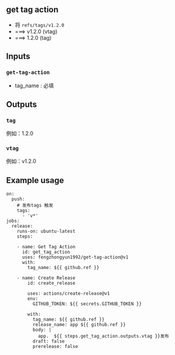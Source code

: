 ## get tag action 

* 将 `refs/tags/v1.2.0` 
* ===> v1.2.0 (vtag) 
* ===> 1.2.0 (tag)                    

## Inputs

### `get-tag-action`

* tag_name : 必填

## Outputs

### `tag`

例如：1.2.0

### `vtag`

例如：v1.2.0

## Example usage
```
on:
  push:
    # 发布tags 触发
    tags:
      - 'v*'
jobs:
  release:
    runs-on: ubuntu-latest
    steps:

    - name: Get Tag Action
      id: get_tag_action
      uses: fengzhongyun1992/get-tag-action@v1
      with:
        tag_name: ${{ github.ref }}

    - name: Create Release
        id: create_release

        uses: actions/create-release@v1
        env:
          GITHUB_TOKEN: ${{ secrets.GITHUB_TOKEN }}

        with:
          tag_name: ${{ github.ref }}
          release_name: app ${{ github.ref }}
          body: |
            app.  ${{ steps.get_tag_action.outputs.vtag }}发布
          draft: false
          prerelease: false
```
